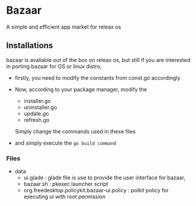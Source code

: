 # Bazaar
A simple and efficient app market for releax os

## Installations
bazaar is avaliable out of the box on releax os, but still if you are interested in porting bazaar for OS or linux distro, 
- firstly, you need to modify the constants from const.go accordingly
- Now, according to your package manager, modify the 
   - installer.go
   - uninstaller.go
   - update.go
   - refresh.go

   Simply change the commands used in these files

- and simply execute the ```go build command```

### Files
- data
    - ui.glade : glade file is use to provide the user interface for bazaar,
    - bazaar.sh : pkexec launcher script
    - org.freedesktop.policykit.bazaar-ui.policy : polkit policy for executing ui with root permission
